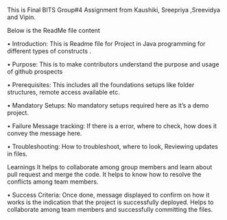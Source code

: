 This is Final BITS Group#4 Assignment from Kaushiki, Sreepriya ,Sreevidya and Vipin.

Below is the ReadMe file content

•	Introduction: This is Readme file for Project in Java programming for different types of constructs .

•	Purpose: This is to make contributors understand the purpose and usage of github prospects

•	Prerequisites: This includes all the foundations setups like folder structures, remote access available etc.

•	Mandatory Setups: No mandatory setups required here as it’s a demo project.

•	Failure Message tracking: If there is a error, where to check, how does it convey the message here.

•	Troubleshooting: How to troubleshoot, where to look, Reviewing updates in files.

Learnings
It helps to collaborate among group members and learn about pull request and merge the code. It helps to know how to resolve the conflicts among team members.

•	Success Criteria: Once done, message displayed to confirm on how it works is the indication that the project is successfully deployed. Helps to collaborate among team members and successfully committing the files.
